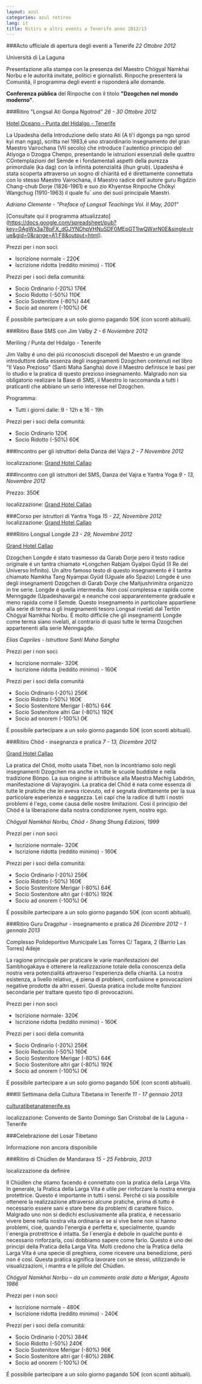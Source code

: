 ```yaml
---
layout: azul
categories: azul retiros
lang: it
title: Ritiri e altri eventi a Tenerife anno 2012/13
---
```

###Acto ufficiale di apertura degli eventi a Tenerife
*22 Ottobre 2012*

Universitá di La Laguna

Presentazione alla stampa con la presenza del Maestro Chögyal Namkhai Norbu e le autoritá invitate, politici e giornalisti. Rinpoche presenterá la Comunitá, il programma degli eventi e risponderá alle domande.

**Conferenza pública** del Rinpoche con il titolo **"Dzogchen nel mondo moderno"**.

###Ritiro "Longsal Ati Gonpa Ngotrod"
*26 - 30 Ottobre 2012*

[Hotel Oceano - Punta del Hidalgo - Tenerife](/tenerife-retreats-2012-213/it/punta)

La Upadesha della Introduzione dello stato Ati (A ti'i dgongs pa ngo sprod kyi man ngag), scritta nel 1983,é uno straordinario insegnamento del gran Maestro Vairochana (VII secolo) che introduce l`autentico principio del Atiyoga o Dzogpa Chenpo, 
presentando le istruzioni essenziali delle quattro COntemplazioni del Semde e i fondamentali aspetti della purezza primordiale (ka dag) con la infinita potenzialitá (lhun grub). 
Upadesha é stata scoperta attraverso un sogno di chiaritá ed é direttamente connettata con lo stesso Maestro Vairochana, il Maestro radice dell´autore guru Rigdzin Chang-chub Dorje (1826-1961) e suo zio Khyentse Rinpoche Chökyi Wangchug (1910-1963) il quale fu´ uno dei suoi principale Maestri.

*Adriano Clemente - "Preface of Longsal Teachings Vol. II May, 2001"*

[Consultate quí il programma attualizzato]
(https://docs.google.com/spreadsheet/pub?key=0AgWx3a78pFX_dGJYNDhpVHNuSDF0MEpGT1lwQWxrN0E&single=true&gid=0&range=A1:F8&output=html).

Prezzi per i non soci:

- Iscrizione normale - 220€
- Iscrizione ridotta (reddito minimo) - 110€

Prezzi per i soci della comunitá:

- Socio Ordinario (-20%) 176€
- Socio Ridotto (-50%) 110€
- Socio Sostenitore (-80%) 44€
- Socio ad onorem (-100%) 0€

É possibile partecipare a un solo giorno pagando 50€ (con sconti abituali).

###Ritiro Base SMS con Jim Valby
*2 - 6 Noviembre 2012*

Meriling / Punta del Hidalgo - Tenerife

Jim Valby é uno dei piú riconosciuti discepoli del Maestro e un grande introduttore della essenza degli insegnamenti Dzogchen contenuti nel libro "Il Vaso Prezioso" (Santi Maha Sangha) dove il Maestro definisce le basi per lo studio e la pratica di questo prezioso insegnamento.
Malgrado non sia obligatorio realizare la Base di SMS, il Maestro lo raccomanda a tutti i praticanti che abbiano un serio interesse nel Dzogchen.

Programma:

- Tutti i giorni dalle: 9 - 12h e 16 - 19h

Prezzi per i soci della comunitá:

- Socio Ordinario  120€
- Socio Ridotto (-50%) 60€

###Incontro per gli istruttori della Danza del Vajra
*2 - 7 Novembre 2012*

localizzazione: [Grand Hotel Callao](/tenerife-retreats-2012-213/it/callao)

###Incontro con gli istruttori del SMS, Danza del Vajra e Yantra Yoga
*9 - 13, Novembre 2012*

Prezzo: 350€

localizzazione: [Grand Hotel Callao](/tenerife-retreats-2012-213/it/callao)

###Corso per istruttori di Yantra Yoga
*15 - 22, Novembre 2012*
localizzazione: [Grand Hotel Callao](/tenerife-retreats-2012-213/it/callao)

###Ritiro Longsal Longde
*23 - 29, Novembre 2012*

[Grand Hotel Callao](/tenerife-retreats-2012-213/it/callao)

Dzogchen Longde é stato trasmesso da Garab Dorje pero il testo radice originale é un tantra chiamato *Longchen Rabjam Gyalpoi Gyüd (Il Re del Universo Infinito).
Un altro famoso testo di questo insegnamento é il tantra chiamato Namkha Tang Nyampai Gyüd (Uguale allo Spazio)
Longde é uno degli insegnamenti Dzogchen di Garab Dorje che Mañjushrimitra  organizzo in tre serie.
Longde é quella intermedia. Non cosí complessa e rapida come Menngagde (Upadeshavarga) e neanche cosi appararentemente graduale e meno rapida come il Semde.
Questo insegnamento in particolare appartiene alla serie di terma o gli insegnamenti tesoro Longsal rivelati dal Tertön Chögyal Namkhai Norbu. 
É molto difficile che gli insegnamenti Longde come terma siano rivelati, al contrario di quasi tutte le terma Dzogchen appartenenti alla serie Menngagde.

*Elías Capriles - Istruttore Santi Maha Sangha*

Prezzi per i non soci:

- Iscrizione normale- 320€
- Iscrizione ridotta (reddito minimo) - 160€

Prezzi per i soci della comunitá

- Socio Ordinario (-20%) 256€
- Socio Ridotto (-50%) 160€
- Socio Sostenitore Merigar (-80%) 64€
- Socio Sostenitore altri Gar (-80%) 192€
- Socio ad onorem (-100%) 0€

É possibile partecipare a un solo giorno pagando 50€ (con sconti abituali).

###Ritiro Chöd - insegnanza e pratica
*7 - 13, Dicembre 2012*

[Grand Hotel Callao](/tenerife-retreats-2012-213/it/callao)

La pratica del Chöd, molto usata Tibet, non la incontriamo solo negli insegnamenti Dzogchen ma anche in tutte le scuole buddiste e nella tradizione Bönpo. 
La sua origine si attribuisce alla Maestra Machig Labdrön,  manifestazione di Vajrayogini. La pratica del Chöd é nata come essenza di tutte le pratiche che lei aveva ricevuto, ed é segnata direttamente per la sua particolare esperienza e saggezza. 
Lei capí che la radice di tutti i nostri problemi é l'ego, come causa delle nostre limitazioni. Cosí il principio del Chöd é la liberazione dalla nostra condizionee nyem, nostro ego.

*Chögyal Namkhai Norbu, Chöd - Shang Shung Edizioni, 1999*

Prezzi per i non soci:

- Iscrizione normale- 320€ 
- Iscrizione ridotta (reddito minimo) - 160€

Prezzi per i soci della comunitá:

- Socio Ordinario (-20%) 256€
- Socio Ridotto (-50%) 160€
- Socio Sostenitore Merigar (-80%) 64€
- Socio Sostenitore altri gar (-80%) 192€
- Socio ad onorem (-100%) 0€

É possibile partecipare a un solo giorno pagando 50€ (con sconti abituali).

###Ritiro Guru Dragphur - insegnamento e pratica
*26 Dicembre 2012 - 1 gennaio 2013*

Complesso Polideportivo Municipale Las Torres
C/ Tagara, 2 (Barrio Las Torres) Adeje

La ragione principale per praticare le varie manifestazioni del Sambhogakaya é ottenere la realizzazione totale della conoscenza della nostra vera potenzialitá attraverso l'esperienza della chiaritá.
La nostra esistenza, a livello relativo,, é piena di problemi, confusione e provocazioni negative prodotte da altri esseri. Questa pratica include molte funzioni secondarie per trattare questo tipo di provocazioni.

Prezzi per i non soci:

- Iscrizione normale- 320€
- Iscrizione ridotta (reddito minimo) - 160€ 

Prezzi per i soci della comunitá

- Socio Ordinario (-20%) 256€
- Socio Reducido (-50%) 160€
- Socio Sostenitore Merigar (-80%) 64€
- Socio Sostenitore altri gar (-80%) 192€
- Socio ad onorem (-100%) 0€

É possibile partecipare a un solo giorno pagando 50€ (con sconti abituali).

###III Settimana della Cultura Tibetana in Tenerife
*11 - 17 gennaio 2013*

[culturatibetanatenerife.es](http://culturatibetanatenerife.es/)

localizzazione: Convento de Santo Domingo
San Cristobal de la Laguna - Tenerife

###Celebrazione del Losar Tibetano

Informazione non ancora disponibile

###Ritiro di Chüdlen de Mandarava 
*15 - 25 Febbraio, 2013*

localizzazione da definire

Il Chüdlen che stiamo facendo é connettato con la pratica della Larga Vita. In generale, la Pratica della Larga Vita é utile per rinforzare la nostra energia protettrice. Questo é importante in tutti i sensi. Perché ci sia possibile ottenere la realizzazione attraverso alcune pratiche, prima di tutto é necessario essere sani e stare bene da problemi di carattere fisico. Malgrado uno non si dedichi esclusivamente alla pratica, é necessario vivere bene nella nostra vita ordinaria e se si vive bene non si hanno problemi, cioé, quando l'energia é perfetta e, specialmente, quando l`energía protrettrice é intatta. Se l´energía é debole in qualche punto é necessario rinforzarla, cosí dobbiamo sapere come farlo. Questo é uno dei principi della Pratica della Larga Vita. Molti credono che la Pratica della Larga Vita é una specie di preghiera, come ricevere una benedizione, peró non é cosí. Questa pratica significa lavorare con se stessi, utilizzando le visualizzazioni, i mantra e le pillole del Chüdlen.

*Chögyal Namkhai Norbu – da un commento orale dato a Merigar, Agosto 1986*

Prezzi per i non soci:

- Iscrizione normale - 480€
- Iscrizione ridotta (reddito minimo) - 240€

Prezzi per i soci della comunitá:

- Socio Ordinario (-20%) 384€
- Socio Ridotto (-50%) 240€
- Socio Sostenitore Merigar (-80%) 96€
- Socio Sostenitore altri gar (-80%) 288€
- Socio ad onorem (-100%) 0€

É possibile partecipare a un solo giorno pagando 50€ (con sconti abituali).